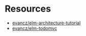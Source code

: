 # Resources

* [evancz/elm-architecture-tutorial](https://github.com/evancz/elm-architecture-tutorial)
* [evancz/elm-todomvc](https://github.com/evancz/elm-todomvc)
